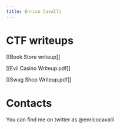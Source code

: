 ```yaml
---
title: Enrico Cavalli
---
```

# CTF writeups

[[Book Store writeup]]

[[Evil Casino Writeup.pdf]]

[[Swag Shop Writeup.pdf]]


# Contacts

You can find me on twitter as @enricocavalli